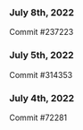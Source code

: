### July 8th, 2022

Commit #237223

### July 5th, 2022

Commit #314353


### July 4th, 2022

Commit #72281
